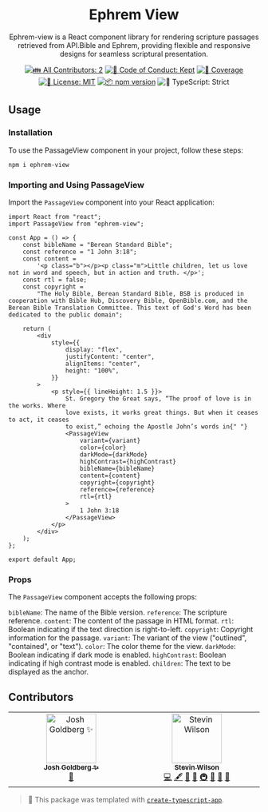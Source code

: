 <h1 align="center">Ephrem View</h1>

<p align="center">Ephrem-view is a React component library for rendering scripture passages retrieved from API.Bible and Ephrem, providing flexible and responsive designs for seamless scriptural presentation.</p>

<p align="center">
	<!-- prettier-ignore-start -->
	<!-- ALL-CONTRIBUTORS-BADGE:START - Do not remove or modify this section -->
	<a href="#contributors" target="_blank"><img alt="👪 All Contributors: 2" src="https://img.shields.io/badge/%F0%9F%91%AA_all_contributors-2-21bb42.svg" /></a>
<!-- ALL-CONTRIBUTORS-BADGE:END -->
	<!-- prettier-ignore-end -->
	<a href="https://github.com/stevin-wilson/ephrem-view/blob/main/.github/CODE_OF_CONDUCT.md" target="_blank"><img alt="🤝 Code of Conduct: Kept" src="https://img.shields.io/badge/%F0%9F%A4%9D_code_of_conduct-kept-21bb42" /></a>
	<a href="https://codecov.io/gh/stevin-wilson/ephrem-view" target="_blank"><img alt="🧪 Coverage" src="https://img.shields.io/codecov/c/github/stevin-wilson/ephrem-view?label=%F0%9F%A7%AA%20coverage" /></a>
	<a href="https://github.com/stevin-wilson/ephrem-view/blob/main/LICENSE.md" target="_blank"><img alt="📝 License: MIT" src="https://img.shields.io/badge/%F0%9F%93%9D_license-MIT-21bb42.svg"></a>
	<a href="http://npmjs.com/package/ephrem-view"><img alt="📦 npm version" src="https://img.shields.io/npm/v/ephrem-view?color=21bb42&label=%F0%9F%93%A6%20npm" /></a>
	<img alt="💪 TypeScript: Strict" src="https://img.shields.io/badge/%F0%9F%92%AA_typescript-strict-21bb42.svg" />
</p>

## Usage

### Installation

To use the PassageView component in your project, follow these steps:

```shell
npm i ephrem-view
```

### Importing and Using PassageView

Import the `PassageView` component into your React application:

```tsx
import React from "react";
import PassageView from "ephrem-view";

const App = () => {
	const bibleName = "Berean Standard Bible";
	const reference = "1 John 3:18";
	const content =
		'<p class="b"></p><p class="m">Little children, let us love not in word and speech, but in action and truth. </p>';
	const rtl = false;
	const copyright =
		"The Holy Bible, Berean Standard Bible, BSB is produced in cooperation with Bible Hub, Discovery Bible, OpenBible.com, and the Berean Bible Translation Committee. This text of God's Word has been dedicated to the public domain";

	return (
		<div
			style={{
				display: "flex",
				justifyContent: "center",
				alignItems: "center",
				height: "100%",
			}}
		>
			<p style={{ lineHeight: 1.5 }}>
				St. Gregory the Great says, “The proof of love is in the works. Where
				love exists, it works great things. But when it ceases to act, it ceases
				to exist,” echoing the Apostle John’s words in{" "}
				<PassageView
					variant={variant}
					color={color}
					darkMode={darkMode}
					highContrast={highContrast}
					bibleName={bibleName}
					content={content}
					copyright={copyright}
					reference={reference}
					rtl={rtl}
				>
					1 John 3:18
				</PassageView>
			</p>
		</div>
	);
};

export default App;
```

### Props

The `PassageView` component accepts the following props:

`bibleName`: The name of the Bible version.
`reference`: The scripture reference.
`content`: The content of the passage in HTML format.
`rtl`: Boolean indicating if the text direction is right-to-left.
`copyright`: Copyright information for the passage.
`variant`: The variant of the view ("outlined", "contained", or "text").
`color`: The color theme for the view.
`darkMode`: Boolean indicating if dark mode is enabled.
`highContrast`: Boolean indicating if high contrast mode is enabled.
`children`: The text to be displayed as the anchor.

## Contributors

<!-- spellchecker: disable -->
<!-- ALL-CONTRIBUTORS-LIST:START - Do not remove or modify this section -->
<!-- prettier-ignore-start -->
<!-- markdownlint-disable -->
<table>
  <tbody>
    <tr>
      <td align="center" valign="top" width="14.28%"><a href="http://www.joshuakgoldberg.com/"><img src="https://avatars.githubusercontent.com/u/3335181?v=4?s=100" width="100px;" alt="Josh Goldberg ✨"/><br /><sub><b>Josh Goldberg ✨</b></sub></a><br /><a href="#tool-JoshuaKGoldberg" title="Tools">🔧</a></td>
      <td align="center" valign="top" width="14.28%"><a href="https://github.com/stevin-wilson"><img src="https://avatars.githubusercontent.com/u/55603058?v=4?s=100" width="100px;" alt="Stevin Wilson"/><br /><sub><b>Stevin Wilson</b></sub></a><br /><a href="https://github.com/stevin-wilson/ephrem-view/commits?author=stevin-wilson" title="Code">💻</a> <a href="#content-stevin-wilson" title="Content">🖋</a> <a href="https://github.com/stevin-wilson/ephrem-view/commits?author=stevin-wilson" title="Documentation">📖</a> <a href="#ideas-stevin-wilson" title="Ideas, Planning, & Feedback">🤔</a> <a href="#infra-stevin-wilson" title="Infrastructure (Hosting, Build-Tools, etc)">🚇</a> <a href="#maintenance-stevin-wilson" title="Maintenance">🚧</a> <a href="#projectManagement-stevin-wilson" title="Project Management">📆</a> <a href="#tool-stevin-wilson" title="Tools">🔧</a></td>
    </tr>
  </tbody>
</table>

<!-- markdownlint-restore -->
<!-- prettier-ignore-end -->

<!-- ALL-CONTRIBUTORS-LIST:END -->
<!-- spellchecker: enable -->

<!-- You can remove this notice if you don't want it 🙂 no worries! -->

> 💙 This package was templated with [`create-typescript-app`](https://github.com/JoshuaKGoldberg/create-typescript-app).
